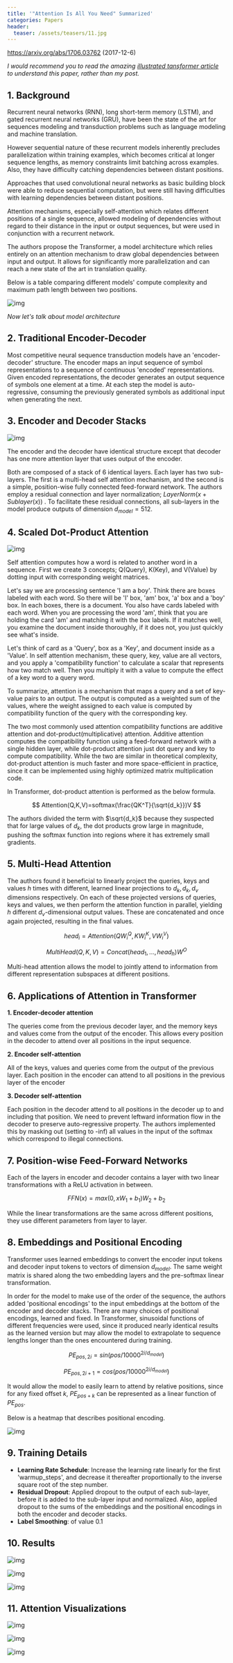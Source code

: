 ```yaml
---
title: '"Attention Is All You Need" Summarized'
categories: Papers
header:
  teaser: /assets/teasers/11.jpg
---
```


 https://arxiv.org/abs/1706.03762   (2017-12-6)

*I would recommend you to read the amazing [illustrated tansformer article]( http://jalammar.github.io/illustrated-transformer/ ) to understand this paper, rather than my post.*

## 1. Background

Recurrent neural networks (RNN), long short-term memory (LSTM), and gated recurrent neural networks (GRU), have been the state of the art for sequences modeling and transduction problems such as language modeling and machine translation.

However sequential nature of these recurrent models inherently precludes parallelization within training examples, which becomes critical at longer sequence lengths, as memory constraints limit batching across examples.  Also, they have difficulty catching dependencies between distant positions.

Approaches that used convolutional neural networks as basic building block were able to reduce sequential computation, but were still having difficulties with learning dependencies between distant positions.

Attention mechanisms, especially self-attention which relates different positions of a single sequence, allowed modeling of dependencies without regard to their distance in the input or output sequences, but were used in conjunction with a recurrent network.

The authors propose the Transformer, a model architecture which relies entirely on an attention mechanism to draw global dependencies between input and output. It allows for significantly more parallelization and can reach a new state of the art in translation quality.

Below is a table comparing different models' compute complexity and maximum path length between two positions.

![img](https://lh3.googleusercontent.com/e2kA2nvldyD0YCbmojxlnTEDER6ViHpQhKVls8R6zaJPazu07a9FBZMoXz6ayGzNV19hXp0-kvRWOtTqaL12exFGCY6azg-Iz1l4Ci1g1H2H0Bh7_4YdgZQxKOT3jJ5I7SGOUse_vg=w2400)

*Now let's talk about model architecture*

## 2. Traditional Encoder-Decoder

Most competitive neural sequence transduction models have an 'encoder-decoder' structure. The encoder maps an input sequence of symbol representations to a sequence of continuous 'encoded' representations. Given encoded representations, the decoder generates an output sequence of symbols one element at a time. At each step the model is auto-regressive, consuming the previously generated symbols as additional input when generating the next.

## 3. Encoder and Decoder Stacks

![img](https://lh3.googleusercontent.com/lREUjMWW8COBaKrWQt0MpmC8U6EvUrOL7pReP3txW6pOnRY3J4vlqhP6udylXOfLCs0EdFQxxAS0G9unnJtHXVNFJkFlUpsL1SExDK9wMGD82yPM0z8efM7xQvXLoP6VNjKl2TmGFA=w2400)

The encoder and the decoder have identical structure except that decoder has one more attention layer that uses output of the encoder.

Both are composed of a stack of 6 identical layers. Each layer has two sub-layers. The first is a multi-head self attention mechanism, and the second is a simple, position-wise fully connected feed-forward network. The authors employ a residual connection and layer normalization; $LayerNorm(x+Sublayer(x))$ . To facilitate these residual connections, all sub-layers in the model produce outputs of dimension $d_{model}=512$.

## 4. Scaled Dot-Product Attention

![img](https://lh3.googleusercontent.com/pkJv7vBW5p9aBVWa408D95gciFgTy2jhEC9w1yN7qaPFxd4iZKEsVJWEE9AoWhoko3d9P0qwZcAqtyJiBe5cteB_CcLUI5zikchuLqqS_m0QxBfzE6vPLuhCBQHMi6H_-vpr71JmmA=w2400)

Self attention computes how a word is related to another word in a sequence. First we create 3 concepts; Q(Query), K(Key), and V(Value) by dotting input with corresponding weight matrices. 

Let's say we are processing sentence 'I am a boy'. Think there are boxes labeled with each word. So there will be 'I' box, 'am' box, 'a' box and a 'boy' box. In each boxes, there is a document. You also have cards labeled with each word. When you are processing the word 'am', think that you are holding the card 'am' and matching it with the box labels. If it matches well, you examine the document inside thoroughly, if it does not, you just quickly see what's inside.

Let's think of card as a 'Query', box as a 'Key', and document inside as a 'Value'. In self attention mechanism, these query, key, value are all vectors, and you apply a 'compatibility function' to calculate a scalar that represents how two match well. Then you multiply it with a value to compute the effect of a key word to a query word.

To summarize, attention is a mechanism that maps a query and a set of key-value pairs to an output. The output is computed as a weighted sum of the values, where the weight assigned to each value is computed by compatibility function of the query with the corresponding key.

The two most commonly used attention compatibility functions are additive attention and dot-product(multiplicative) attention. Additive attention computes the compatibility function using a feed-forward network with a single hidden layer, while dot-product attention just dot query and key to compute compatibility. While the two are similar in theoretical complexity, dot-product attention is much faster and more space-efficient in practice, since it can be implemented using highly optimized matrix multiplication code.

In Transformer, dot-product attention is performed as the below formula.



$$
Attention(Q,K,V)=softmax(\frac{QK^T}{\sqrt{d_k}})V
$$



The authors divided the term with $\sqrt{d_k}$ because they suspected that for large values of $d_k$, the dot products grow large in magnitude, pushing the softmax function into regions where it has extremely small gradients.

## 5. Multi-Head Attention

The authors found it beneficial to linearly project the queries, keys and values $h$ times with different, learned linear projections to $d_k, d_k, d_v$ dimensions respectively. On each of these projected versions of queries, keys and values, we then perform the attention function in parallel, yielding $h$ different $d_v$-dimensional output values. These are concatenated and once again projected, resulting in the final values.


$$
head_i = Attention(QW_i^Q, KW_i^K, VW_i^V)
$$



$$
MultiHead(Q,K,V)=Concat(head_1,...,head_h)W^O
$$


Multi-head attention allows the model to jointly attend to information from different representation subspaces at different positions.

## 6. Applications of Attention in Transformer

**1. Encoder-decoder attention**

The queries come from the previous decoder layer, and the memory keys and values come from the output of the encoder. This allows every position in the decoder to attend over all positions in the input sequence.

**2. Encoder self-attention**

All of the keys, values and queries come from the output of the previous layer. Each position in the encoder can attend to all positions in the previous layer of the encoder

**3. Decoder self-attention**

Each position in the decoder attend to all positions in the decoder up to and including that position. We need to prevent leftward information flow in the decoder to preserve auto-regressive property. The authors implemented this by masking out (setting to -inf) all values in the input of the softmax which correspond to illegal connections.

## 7. Position-wise Feed-Forward Networks

Each of the layers in encoder and decoder contains a layer with two linear transformations with a ReLU activation in between.


$$
FFN(x) = max(0, xW_1+b_1)W_2+b_2
$$


While the linear transformations are the same across different positions, they use different parameters from layer to layer.

## 8. Embeddings and Positional Encoding

Transformer uses learned embeddings to convert the encoder input tokens and decoder input tokens to vectors of dimension $d_{model}$. The same weight matrix is shared along the two embedding layers and the pre-softmax linear transformation.

In order for the model to make use of the order of the sequence, the authors added 'positional encodings' to the input embeddings at the bottom of the encoder and decoder stacks. There are many choices of positional encodings, learned and fixed. In Transformer, sinusoidal functions of different frequencies were used, since it produced nearly identical results as the learned version but may allow the model to extrapolate to sequence lengths longer than the ones encountered during training.


$$
PE_{pos,2i}=sin(pos/10000^{2i/d_{model}})
$$

$$
PE_{pos,2i+1}=cos(pos/10000^{2i/d_{model}})
$$


It would allow the model to easily learn to attend by relative positions, since for any fixed offset $k$, $PE_{pos+k}$ can be represented as a linear function of $PE_{pos}$.

Below is a heatmap that describes positional encoding.

![img](http://jalammar.github.io/images/t/transformer_positional_encoding_large_example.png)

## 9. Training Details

* **Learning Rate Schedule**: Increase the learning rate linearly for the first 'warmup_steps', and decrease it thereafter proportionally to the inverse square root of the step number.
* **Residual Dropout**: Applied dropout to the output of each sub-layer, before it is added to the sub-layer input and normalized. Also, applied dropout to the sums of the embeddings and the positional encodings in both the encoder and decoder stacks.
*  **Label Smoothing**: of value 0.1

## 10. Results

![img](https://lh3.googleusercontent.com/zDnWjDk9fON6Hp7gps_XBH18mVGB6VMPzqBMrCWZ_cinMihoJ-oVl7fWxP2mpqIEaiEPSmEYakazd0YOQ4x-Eu_begcX_EPANTsN8MCdyGJaR6tLbAcXUyt3hh3JjMnwO6nIhzLAVg=w2400)

![img](https://lh3.googleusercontent.com/uut-6mVE6zvryTkH41pWhkuctZcgeZwq1jOAI81tnCl0JVuuN_m9eBVWcVeW2C93w3VQ0N53R5WUkhBIUXqRRcYhGh8eUQubtKTZjiBwL_uuDwPpGqKhd82g424RXRei_QgyGL6HEg=w2400)

![img](https://lh3.googleusercontent.com/Pg8eVpKHVetA4ZCw2meJaMIZCn_vgmeu2KpA6kDM2yTAOqgsW-yElgrLJkJbxp9Gel5KlgoVkT4iKfLD1QCn2xD33OaGzKFGYbj-yTePeJG7wrIZfaVYVayHJun3gtH1qo6RZeN8VQ=w2400)

## 11. Attention Visualizations

![img](https://lh3.googleusercontent.com/bCtGpqIRMsXHiaFJQMqv0_pmD8IFq3mR7XVBciUq2OBwyBgsBG-hIjDeBPe4BTvkO0uIKdplx04jbB3pKaiPjQfNkns2v2y31DMFV4dtHwItrvmzc6yitUZY89itamKF_ViNnPPjrw=w2400)

![img](https://lh3.googleusercontent.com/JuUO6Qvwow95A6KBTOPmLy-61ROxddR6dAmQgWQokp5aRPAToZ1aEQEhswApsLg0VPApIvBCWJqqAYBWk_U93C4uBzgQNUL8ySSqJpmOzAuA45q69RA9acGhfmt9O9ST_t2uKzYj0g=w2400)

![img](https://lh3.googleusercontent.com/HxXc5QwZz4FZay5XlrKfG6ZDzyoSd8e0qRMD4vO74jT3YnW5H3Yc0UheVuWYCvr9RLw5HdhFJa0iiKSnmhzY8TCDAO3MpikbC0e1DvOy4_zikCeoNn5Yok9nKvCnIkXEcn7OPjoB6Q=w2400)

